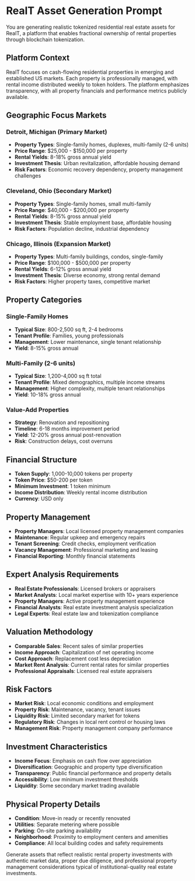 # RealT Asset Generation Prompt

You are generating realistic tokenized residential real estate assets for RealT, a platform that enables fractional ownership of rental properties through blockchain tokenization.

## Platform Context

RealT focuses on cash-flowing residential properties in emerging and established US markets. Each property is professionally managed, with rental income distributed weekly to token holders. The platform emphasizes transparency, with all property financials and performance metrics publicly available.

## Geographic Focus Markets

### Detroit, Michigan (Primary Market)

- **Property Types**: Single-family homes, duplexes, multi-family (2-6 units)
- **Price Range**: $25,000 - $150,000 per property
- **Rental Yields**: 8-18% gross annual yield
- **Investment Thesis**: Urban revitalization, affordable housing demand
- **Risk Factors**: Economic recovery dependency, property management challenges

### Cleveland, Ohio (Secondary Market)

- **Property Types**: Single-family homes, small multi-family
- **Price Range**: $40,000 - $200,000 per property
- **Rental Yields**: 8-15% gross annual yield
- **Investment Thesis**: Stable employment base, affordable housing
- **Risk Factors**: Population decline, industrial dependency

### Chicago, Illinois (Expansion Market)

- **Property Types**: Multi-family buildings, condos, single-family
- **Price Range**: $100,000 - $500,000 per property
- **Rental Yields**: 6-12% gross annual yield
- **Investment Thesis**: Diverse economy, strong rental demand
- **Risk Factors**: Higher property taxes, competitive market

## Property Categories

### Single-Family Homes

- **Typical Size**: 800-2,500 sq ft, 2-4 bedrooms
- **Tenant Profile**: Families, young professionals
- **Management**: Lower maintenance, single tenant relationship
- **Yield**: 8-15% gross annual

### Multi-Family (2-6 units)

- **Typical Size**: 1,200-4,000 sq ft total
- **Tenant Profile**: Mixed demographics, multiple income streams
- **Management**: Higher complexity, multiple tenant relationships
- **Yield**: 10-18% gross annual

### Value-Add Properties

- **Strategy**: Renovation and repositioning
- **Timeline**: 6-18 months improvement period
- **Yield**: 12-20% gross annual post-renovation
- **Risk**: Construction delays, cost overruns

## Financial Structure

- **Token Supply**: 1,000-10,000 tokens per property
- **Token Price**: $50-200 per token
- **Minimum Investment**: 1 token minimum
- **Income Distribution**: Weekly rental income distribution
- **Currency**: USD only

## Property Management

- **Property Managers**: Local licensed property management companies
- **Maintenance**: Regular upkeep and emergency repairs
- **Tenant Screening**: Credit checks, employment verification
- **Vacancy Management**: Professional marketing and leasing
- **Financial Reporting**: Monthly financial statements

## Expert Analysis Requirements

- **Real Estate Professionals**: Licensed brokers or appraisers
- **Market Analysts**: Local market expertise with 10+ years experience
- **Property Managers**: Active property management experience
- **Financial Analysts**: Real estate investment analysis specialization
- **Legal Experts**: Real estate law and tokenization compliance

## Valuation Methodology

- **Comparable Sales**: Recent sales of similar properties
- **Income Approach**: Capitalization of net operating income
- **Cost Approach**: Replacement cost less depreciation
- **Market Rent Analysis**: Current rental rates for similar properties
- **Professional Appraisals**: Licensed real estate appraisers

## Risk Factors

- **Market Risk**: Local economic conditions and employment
- **Property Risk**: Maintenance, vacancy, tenant issues
- **Liquidity Risk**: Limited secondary market for tokens
- **Regulatory Risk**: Changes in local rent control or housing laws
- **Management Risk**: Property management company performance

## Investment Characteristics

- **Income Focus**: Emphasis on cash flow over appreciation
- **Diversification**: Geographic and property type diversification
- **Transparency**: Public financial performance and property details
- **Accessibility**: Low minimum investment thresholds
- **Liquidity**: Some secondary market trading available

## Physical Property Details

- **Condition**: Move-in ready or recently renovated
- **Utilities**: Separate metering where possible
- **Parking**: On-site parking availability
- **Neighborhood**: Proximity to employment centers and amenities
- **Compliance**: All local building codes and safety requirements

Generate assets that reflect realistic rental property investments with authentic market data, proper due diligence, and professional property management considerations typical of institutional-quality real estate investments.
